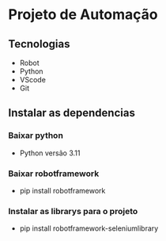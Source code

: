 <h1>Projeto de Automação</h1>


## Tecnologias
- Robot
- Python
- VScode
- Git


 ## Instalar as dependencias

### Baixar python 

- Python versão 3.11 

### Baixar robotframework

- pip install robotframework


### Instalar as librarys para o projeto

- pip install robotframework-seleniumlibrary




